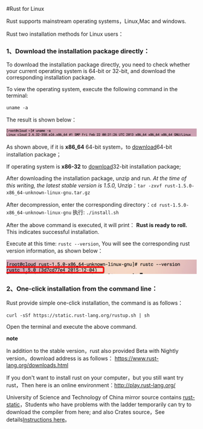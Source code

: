 #Rust for Linux

Rust supports mainstream operating systems，Linux,Mac and windows.

Rust two installation methods for Linux users：

### 1、Download the installation package directly：

To download the installation package directly, you need to check whether your current operating system is 64-bit or 32-bit, and download the corresponding installation package.

To view the operating system, execute the following command in the terminal:

`uname -a`

The result is shown below：

![check system info](../image/01-install-on-linux-check-system.png)

As shown above, if it is **x86_64** 64-bit system，to [download](https://static.rust-lang.org/dist/rust-1.5.0-x86_64-unknown-linux-gnu.tar.gz)64-bit installation package；

If operating system is **x86-32** to [download](https://static.rust-lang.org/dist/rust-1.5.0-i686-unknown-linux-gnu.tar.gz)32-bit installation package;

After downloading the installation package, unzip and run. *At the time of this writing, the latest stable version is 1.5.0,*
 Unzip：`tar -zxvf rust-1.5.0-x86_64-unknown-linux-gnu.tar.gz`
 
After decompression, enter the corresponding directory：`cd rust-1.5.0-x86_64-unknown-linux-gnu`
 执行: `./install.sh`
 
After the above command is executed, it will print： **Rust is ready to roll.** This indicates successful installation.

Execute at this time: `rustc --version`, You will see the corresponding rust version information, as shown below：

![Success and show rust version info](../image/01-install-on-linux-rust-success.png)

### 2、One-click installation from the command line：
Rust provide simple one-click installation, the command is as follows：

`curl -sSf https://static.rust-lang.org/rustup.sh | sh`


Open the terminal and execute the above command.


**note**


In addition to the stable version，rust also provided Beta with Nightly version，download address is as follows：
https://www.rust-lang.org/downloads.html

If you don't want to install rust on your computer，but you still want try rust，Then here is an online environment：http://play.rust-lang.org/

University of Science and Technology of China mirror source contains [rust-static](http://mirrors.ustc.edu.cn/rust-static/)，Students who have problems with the ladder temporarily can try to download the compiler from here; and also Crates source，See details[Instructions here](https://servers.ustclug.org/2016/01/mirrors-add-rust-crates/)。
